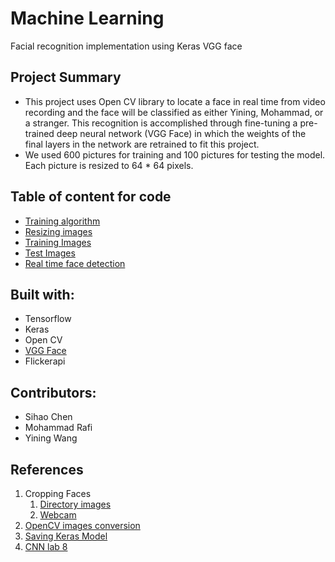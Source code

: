 # Machine Learning
Facial recognition implementation using Keras VGG face

## Project Summary
* This project uses Open CV library to locate a face in real time from video recording and the face will be classified as either Yining, Mohammad, or a stranger. This recognition is accomplished through fine-tuning a pre-trained deep neural network (VGG Face) in which the weights of the final layers in the network are retrained to fit this project.
* We used 600 pictures for training and 100 pictures for testing the model. Each picture is resized to 64 * 64 pixels.

## Table of content for code
* [Training algorithm](https://github.com/YinWang3026/MLProj/blob/master/Detailed_Proj.ipynb)
* [Resizing images](https://github.com/YinWang3026/MLProj/blob/master/Resizing.ipynb)
* [Training Images](https://github.com/YinWang3026/MLProj/blob/master/train.zip)
* [Test Images](https://github.com/YinWang3026/MLProj/blob/master/train.zip)
* [Real time face detection](https://github.com/YinWang3026/MLProj/blob/master/facecam_detection.py)

## Built with:
 * Tensorflow
 * Keras
 * Open CV
 * [VGG Face](https://github.com/rcmalli/keras-vggface)
 * Flickerapi
 
## Contributors:
* Sihao Chen
* Mohammad Rafi
* Yining Wang

## References
1. Cropping Faces
   1. [Directory images](https://codereview.stackexchange.com/questions/156736/cropping-faces-from-images-in-a-directory)
   2. [Webcam](https://realpython.com/face-detection-in-python-using-a-webcam/)
2. [OpenCV images conversion](https://aboveintelligent.com/face-recognition-with-keras-and-opencv-2baf2a83b799)
3. [Saving Keras Model](https://machinelearningmastery.com/save-load-keras-deep-learning-models/)
4. [CNN lab 8](https://github.com/sdrangan/introml/blob/master/unit08_cnn/lab08_fine_tune_partial.ipynb)
